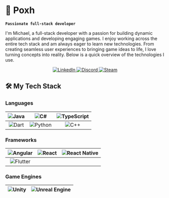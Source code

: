 # 👻 Poxh 
**`Passionate full-stack developer`**

I'm Michael, a full-stack developer with a passion for building dynamic applications and developing engaging games. I enjoy working across the entire tech stack and am always eager to learn new technologies. From creating seamless user experiences to bringing game ideas to life, I love turning concepts into reality. Below is a quick overview of the technologies I use.
<p align="center">
  <a href="https://www.linkedin.com/in/your-profile" target="_blank">
    <img src="https://img.shields.io/badge/-LinkedIn-0077B5?style=flat&logo=linkedin&logoColor=white" alt="LinkedIn"/>
  </a>
  <a href="https://discord.com/users/your-discord-id" target="_blank">
    <img src="https://img.shields.io/badge/-Discord-5865F2?style=flat&logo=discord&logoColor=white" alt="Discord"/>
  </a>
  <a href="https://steamcommunity.com/id/your-steam-id" target="_blank">
    <img src="https://img.shields.io/badge/-Steam-000000?style=flat&logo=steam&logoColor=white" alt="Steam"/>
  </a>
</p>

## 🛠️ My Tech Stack

### **Languages**

| ![Java](https://img.shields.io/badge/-Java-007396?style=flat&logo=java&logoColor=white&labelColor=black) | ![C#](https://img.shields.io/badge/-C%23-239120?style=flat&logo=c-sharp&logoColor=white&labelColor=black) | ![TypeScript](https://img.shields.io/badge/-TypeScript-007ACC?style=flat&logo=typescript&logoColor=white&labelColor=black) |
|:--:|:--:|:--:|
| ![Dart](https://img.shields.io/badge/-Dart-0175C2?style=flat&logo=dart&logoColor=white&labelColor=black) | ![Python](https://img.shields.io/badge/-Python-3776AB?style=flat&logo=python&logoColor=white&labelColor=black) | ![C++](https://img.shields.io/badge/-C++-00599C?style=flat&logo=c%2B%2B&logoColor=white&labelColor=black) |

### **Frameworks**

| ![Angular](https://img.shields.io/badge/-Angular-DD0031?style=flat&logo=angular&logoColor=white&labelColor=black) | ![React](https://img.shields.io/badge/-React-61DAFB?style=flat&logo=react&logoColor=white&labelColor=black) | ![React Native](https://img.shields.io/badge/-React%20Native-61DAFB?style=flat&logo=react&logoColor=white&labelColor=black) |
|:--:|:--:|:--:|
| ![Flutter](https://img.shields.io/badge/-Flutter-02569B?style=flat&logo=flutter&logoColor=white&labelColor=black) |

### **Game Engines**

| ![Unity](https://img.shields.io/badge/-Unity-000000?style=flat&logo=unity&logoColor=white&labelColor=black) | ![Unreal Engine](https://img.shields.io/badge/-Unreal%20Engine-313131?style=flat&logo=unreal-engine&logoColor=white&labelColor=black) |
|:--:|:--:|
